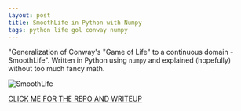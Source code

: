 ```yaml
---
layout: post
title: SmoothLife in Python with Numpy
tags: python life gol conway numpy
---
```


"Generalization of Conway's "Game of Life" to a continuous domain - SmoothLife". Written in Python using `numpy` and explained (hopefully) without too much fancy math.

![SmoothLife](https://raw.githubusercontent.com/duckythescientist/SmoothLife/master/img/smoothlife.gif)

[CLICK ME FOR THE REPO AND WRITEUP](https://github.com/duckythescientist/SmoothLife)